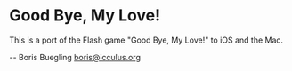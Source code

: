 # Good Bye, My Love! #

This is a port of the Flash game "Good Bye, My Love!" to iOS and the
Mac.

--
Boris Buegling <boris@icculus.org>
